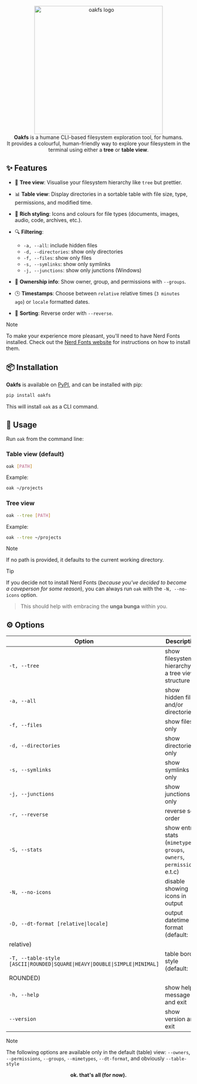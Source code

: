 <p align="center">
  <img src="https://i.imgur.com/BpRXcOW.png" alt="oakfs logo" width="350"/>
  <br>
  <strong>Oakfs</strong> is a humane CLI-based filesystem exploration tool, for humans.<br/>
  It provides a colourful, human-friendly way to explore your filesystem in the terminal using either a <b>tree</b> or <b>table view</b>.
</p>

## ✨ Features

- 🌳 **Tree view**: Visualise your filesystem hierarchy like `tree` but prettier.
- 📊 **Table view**: Display directories in a sortable table with file size, type, permissions, and modified time.
- 🎨 **Rich styling**: Icons and colours for file types (documents, images, audio, code, archives, etc.).
- 🔍 **Filtering**:
    - `-a, --all`: include hidden files
    - `-d, --directories`: show only directories
    - `-f, --files`: show only files
    - `-s, --symlinks`: show only symlinks
    - `-j, --junctions`: show only junctions (Windows)

- 👥 **Ownership info**: Show owner, group, and permissions with `--groups`.
- 🕒 **Timestamps**: Choose between `relative` relative times (`3 minutes ago`) or `locale` formatted dates.
- 🔄 **Sorting**: Reverse order with `--reverse`.

> [!Note]
> To make your experience more pleasant, you'll need to have Nerd Fonts installed. Check out
> the [Nerd Fonts website](https://www.nerdfonts.com/) for instructions on how to install them.

## 📦 Installation

**Oakfs** is available on [PyPI](https://pypi.org/project/pypi), and can be installed with pip:

```bash
pip install oakfs
```

This will install `oak` as a CLI command.

## 🚀 Usage

Run `oak` from the command line:

### Table view (default)

```bash
oak [PATH]
```

Example:

```bash
oak ~/projects
```

### Tree view

```bash
oak --tree [PATH]
```

Example:

```bash
oak --tree ~/projects
```

> [!Note]
> If no path is provided, it defaults to the current working directory.

> [!Tip]
> If you decide not to install Nerd Fonts (_because you've decided to become a caveperson for some reason_), you can
> always run `oak` with the `-N, --no-icons` option.
>> This should help with embracing the **unga bunga** within you.

## ⚙️ Options

| Option                                                                        | Description                                                              |
|-------------------------------------------------------------------------------|--------------------------------------------------------------------------|
| `-t, --tree`                                                                  | show filesystem hierarchy in a tree view structure                       |
| `-a, --all`                                                                   | show hidden files and/or directories                                     |
| `-f, --files`                                                                 | show files only                                                          |
| `-d, --directories`                                                           | show directories only                                                    |
| `-s, --symlinks`                                                              | show symlinks only                                                       |
| `-j, --junctions`                                                             | show junctions only <Windows>                                            |
| `-r, --reverse`                                                               | reverse sort order                                                       |
| `-S, --stats`                                                                 | show entry stats (`mimetypes`, `groups`, `owners`, `permissions`, e.t.c) |
| `-N, --no-icons`                                                              | disable showing icons in output                                          |
| `-D, --dt-format [relative\|locale]`                                          | output datetime format (default:                                         |
| relative)                                                                     |                                                                          |
| `-T, --table-style  [ASCII\|ROUNDED\|SQUARE\|HEAVY\|DOUBLE\|SIMPLE\|MINIMAL]` | table border style (default:                                             |
| ROUNDED)                                                                      |                                                                          |
| `-h, --help`                                                                  | show help message and exit                                               |
| `--version`                                                                   | show version and exit                                                    |

> [!Note]
> The following options are available only in the default (table) view: `--owners`, `--permissions`,
`--groups`, `--mimetypes`, `--dt-format`, and obviously `--table-style`


<p align="center">
  <strong>ok. that's all (for now).</strong>
</p>
